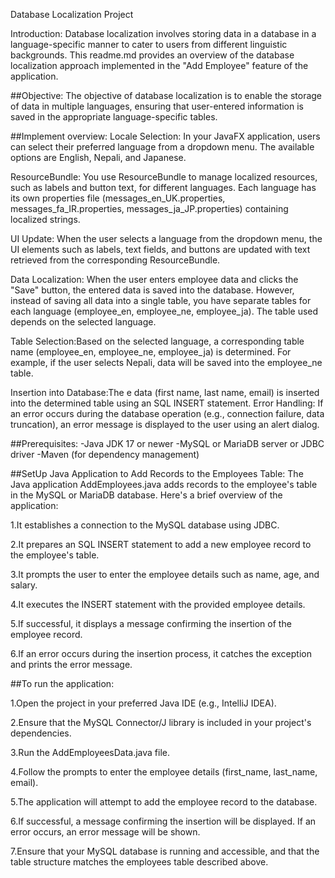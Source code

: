 Database Localization Project

Introduction:
Database localization involves storing data in a database in a language-specific manner to cater to users from different linguistic backgrounds.
This readme.md provides an overview of the database localization approach implemented in the "Add Employee" feature of the application.

##Objective:
The objective of database localization is to enable the storage of data in multiple languages, ensuring that user-entered information
is saved in the appropriate language-specific tables.

##Implement overview:
Locale Selection: In your JavaFX application, users can select their preferred language from a dropdown menu. 
The available options are English, Nepali, and Japanese.

ResourceBundle: You use ResourceBundle to manage localized resources, such as labels and button text, for different languages.
Each language has its own properties file (messages_en_UK.properties, messages_fa_IR.properties, messages_ja_JP.properties) 
containing localized strings.

UI Update: When the user selects a language from the dropdown menu, the UI elements such as labels, text fields, and
buttons are updated with text retrieved from the corresponding ResourceBundle.

Data Localization: When the user enters employee data and clicks the "Save" button, the entered data is saved into the database. 
However, instead of saving all data into a single table, you have separate tables for each language (employee_en, employee_ne, employee_ja). 
The table used depends on the selected language.

Table Selection:Based on the selected language, a corresponding table name (employee_en, employee_ne, employee_ja) is determined.
For example, if the user selects Nepali, data will be saved into the employee_ne table.

Insertion into Database:The e data (first name, last name, email) is inserted into the determined table using an SQL INSERT statement.
Error Handling: If an error occurs during the database operation (e.g., connection failure, data truncation), an error message is displayed
to the user using an alert dialog.

##Prerequisites:
-Java JDK 17 or newer
-MySQL or MariaDB server or JDBC driver
-Maven (for dependency management)


##SetUp
Java Application to Add Records to the Employees Table: The Java application AddEmployees.java adds records to the employee's table in the MySQL or MariaDB database.
Here's a brief overview of the application:

1.It establishes a connection to the MySQL database using JDBC.

2.It prepares an SQL INSERT statement to add a new employee record to the employee's table.

3.It prompts the user to enter the employee details such as name, age, and salary.

4.It executes the INSERT statement with the provided employee details.

5.If successful, it displays a message confirming the insertion of the employee record.

6.If an error occurs during the insertion process, it catches the exception and prints the error message.

##To run the application:

1.Open the project in your preferred Java IDE (e.g., IntelliJ IDEA).

2.Ensure that the MySQL Connector/J library is included in your project's dependencies.

3.Run the AddEmployeesData.java file.

4.Follow the prompts to enter the employee details (first_name, last_name, email).

5.The application will attempt to add the employee record to the database.

6.If successful, a message confirming the insertion will be displayed. If an error occurs, an error message will be shown.

7.Ensure that your MySQL database is running and accessible, and that the table structure matches the employees table described above.



